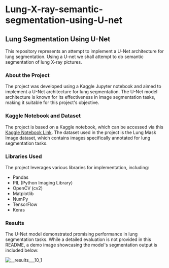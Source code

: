 # Lung-X-ray-semantic-segmentation-using-U-net

## Lung Segmentation Using U-Net

This repository represents an attempt to implement a U-Net architecture for lung segmentation. Using a U-net we shall attempt to do semantic segmentation of lung X-ray pictures.

### About the Project

The project was developed using a Kaggle Jupyter notebook and aimed to implement a U-Net architecture for lung segmentation. The U-Net model architecture is known for its effectiveness in image segmentation tasks, making it suitable for this project's objective.

### Kaggle Notebook and Dataset

The project is based on a Kaggle notebook, which can be accessed via this [Kaggle Notebook Link](https://www.kaggle.com/code/dobariyanaitik/lung-segmentation-using-u-net). The dataset used in the project is the Lung Mask Image dataset, which contains images specifically annotated for lung segmentation tasks.

### Libraries Used

The project leverages various libraries for implementation, including:

- Pandas
- PIL (Python Imaging Library)
- OpenCV (cv2)
- Matplotlib
- NumPy
- TensorFlow
- Keras

### Results

The U-Net model demonstrated promising performance in lung segmentation tasks. While a detailed evaluation is not provided in this README, a demo image showcasing the model's segmentation output is included below:

![__results___10_1](https://github.com/NaitikDobariya/Lung-X-ray-semantic-segmentation-using-U-net/assets/113834773/58086f3b-8d6a-43e9-9fe3-e8253e57a4c2)
